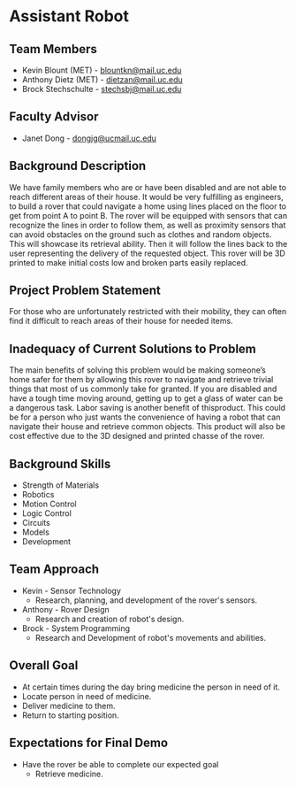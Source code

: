 # Assistant Robot

## Team Members 
* Kevin Blount (MET) - blountkn@mail.uc.edu
* Anthony Dietz (MET) - dietzan@mail.uc.edu
* Brock Stechschulte - stechsbj@mail.uc.edu

## Faculty Advisor
* Janet Dong - dongjg@ucmail.uc.edu

## Background Description
We have family members who are or have been disabled and are not able to reach different areas of 
their house. It would be very fulfilling as engineers, to build a rover that could navigate a home using
lines placed on the floor to get from point A to point B. The rover will be equipped with sensors that can
recognize the lines in order to follow them, as well as proximity sensors that can avoid obstacles on the ground
such as clothes and random objects.  This will showcase its retrieval ability. Then it will follow the lines 
back to the user representing the delivery of the requested object. This rover will be 3D printed to make 
initial costs low and broken parts easily replaced. 

## Project Problem Statement
For those who are unfortunately restricted with their mobility, they can often find it difficult to reach areas of
their house for needed items.

## Inadequacy of Current Solutions to Problem
The main benefits of solving this problem would be making someone’s home safer for them by allowing this
rover to navigate and retrieve trivial things that most of us commonly take for granted. If you are disabled
and have a tough time moving around, getting up to get a glass of water can be a dangerous task. Labor saving 
is another benefit of thisproduct. This could be for a person who just wants the convenience of having a robot 
that can navigate their house and retrieve common objects. This product will also be cost effective due 
to the 3D designed and printed chasse of the rover.

## Background Skills
* Strength of Materials
* Robotics
* Motion Control
* Logic Control
* Circuits
* Models
* Development

## Team Approach
* Kevin - Sensor Technology
  * Research, planning, and development of the rover's sensors.
* Anthony - Rover Design
  * Research and creation of robot's design.
* Brock - System Programming
  * Research and Development of robot's movements and abilities. 
  
## Overall Goal
* At certain times during the day bring medicine the person in need of it.
 * Locate person in need of medicine.
 * Deliver medicine to them.
 * Return to starting position.

## Expectations for Final Demo
* Have the rover be able to complete our expected goal
  * Retrieve medicine.
